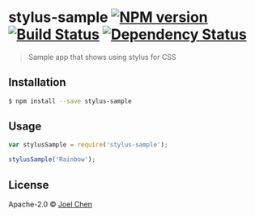 # stylus-sample [![NPM version][npm-image]][npm-url] [![Build Status][travis-image]][travis-url] [![Dependency Status][daviddm-image]][daviddm-url]
> Sample app that shows using stylus for CSS

## Installation

```sh
$ npm install --save stylus-sample
```

## Usage

```js
var stylusSample = require('stylus-sample');

stylusSample('Rainbow');
```
## License

Apache-2.0 © [Joel Chen]()


[npm-image]: https://badge.fury.io/js/stylus-sample.svg
[npm-url]: https://npmjs.org/package/stylus-sample
[travis-image]: https://travis-ci.org/jchip/stylus-sample.svg?branch=master
[travis-url]: https://travis-ci.org/jchip/stylus-sample
[daviddm-image]: https://david-dm.org/jchip/stylus-sample.svg?theme=shields.io
[daviddm-url]: https://david-dm.org/jchip/stylus-sample
